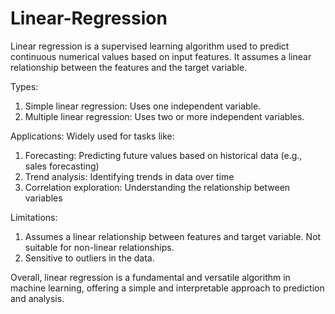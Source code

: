 # Linear-Regression

Linear regression is a supervised learning algorithm used to predict continuous numerical values based on input features. It assumes a linear relationship between the features and the target variable.

Types:
1. Simple linear regression: Uses one independent variable.
2. Multiple linear regression: Uses two or more independent variables.

Applications: Widely used for tasks like:
1. Forecasting: Predicting future values based on historical data (e.g., sales forecasting)
2. Trend analysis: Identifying trends in data over time
3. Correlation exploration: Understanding the relationship between variables

Limitations:
1. Assumes a linear relationship between features and target variable. Not suitable for non-linear relationships.
2. Sensitive to outliers in the data.


Overall, linear regression is a fundamental and versatile algorithm in machine learning, offering a simple and interpretable approach to prediction and analysis.
